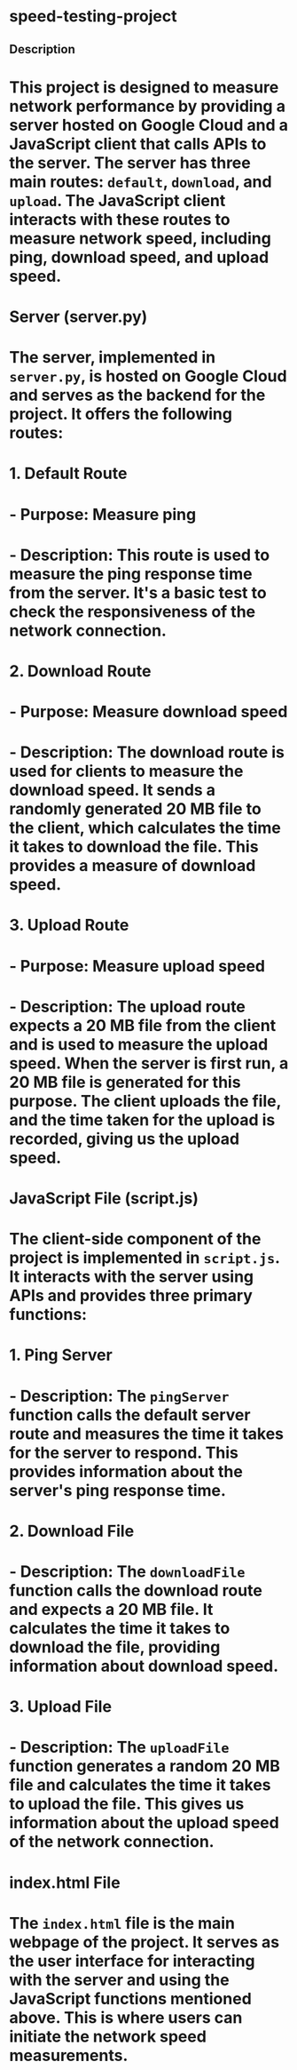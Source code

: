 # speed-testing-project
## Description

# This project is designed to measure network performance by providing a server hosted on Google Cloud and a JavaScript client that calls APIs to the server. The server has three main routes: `default`, `download`, and `upload`. The JavaScript client interacts with these routes to measure network speed, including ping, download speed, and upload speed.

# Server (server.py)

# The server, implemented in `server.py`, is hosted on Google Cloud and serves as the backend for the project. It offers the following routes:

# 1. Default Route
#   - Purpose: Measure ping
#   - Description: This route is used to measure the ping response time from the server. It's a basic test to check the responsiveness of the network connection.

# 2. Download Route
#   - Purpose: Measure download speed
#   - Description: The download route is used for clients to measure the download speed. It sends a randomly generated 20 MB file to the client, which calculates the time it takes to download the file. This provides a measure of download speed.

# 3. Upload Route
#   - Purpose: Measure upload speed
#   - Description: The upload route expects a 20 MB file from the client and is used to measure the upload speed. When the server is first run, a 20 MB file is generated for this purpose. The client uploads the file, and the time taken for the upload is recorded, giving us the upload speed.

# JavaScript File (script.js)

# The client-side component of the project is implemented in `script.js`. It interacts with the server using APIs and provides three primary functions:

# 1. Ping Server
#   - Description: The `pingServer` function calls the default server route and measures the time it takes for the server to respond. This provides information about the server's ping response time.

# 2. Download File
#   - Description: The `downloadFile` function calls the download route and expects a 20 MB file. It calculates the time it takes to download the file, providing information about download speed.

# 3. Upload File
#   - Description: The `uploadFile` function generates a random 20 MB file and calculates the time it takes to upload the file. This gives us information about the upload speed of the network connection.

# index.html File

# The `index.html` file is the main webpage of the project. It serves as the user interface for interacting with the server and using the JavaScript functions mentioned above. This is where users can initiate the network speed measurements.
